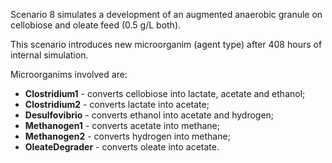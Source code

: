 Scenario 8 simulates a development of an augmented anaerobic granule on cellobiose and oleate feed (0.5 g/L both). 

This scenario introduces new microorganim (agent type) after 408 hours of internal simulation.

Microorganims involved are:
- **Clostridium1** - converts cellobiose into lactate, acetate and ethanol;
- **Clostridium2** - converts lactate into acetate;
- **Desulfovibrio** - converts ethanol into acetate and hydrogen;
- **Methanogen1** - converts acetate into methane;
- **Methanogen2** - converts hydrogen into methane;
- **OleateDegrader** - converts oleate into acetate.

